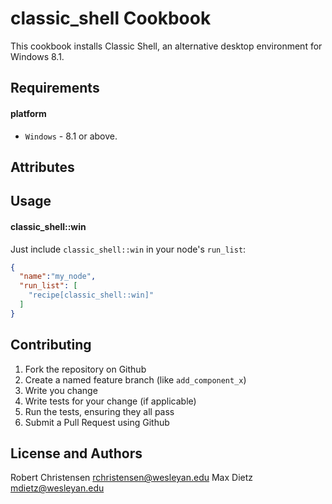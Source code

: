 classic_shell Cookbook
=========================
This cookbook installs Classic Shell, an alternative desktop environment for Windows 8.1.

Requirements
------------
#### platform
- `Windows` - 8.1 or above.

Attributes
----------

Usage
-----
#### classic_shell::win

Just include `classic_shell::win` in your node's `run_list`:

```json
{
  "name":"my_node",
  "run_list": [
    "recipe[classic_shell::win]"
  ]
}
```

Contributing
------------

1. Fork the repository on Github
2. Create a named feature branch (like `add_component_x`)
3. Write you change
4. Write tests for your change (if applicable)
5. Run the tests, ensuring they all pass
6. Submit a Pull Request using Github

License and Authors
-------------------
Robert Christensen <rchristensen@wesleyan.edu>
Max Dietz <mdietz@wesleyan.edu>